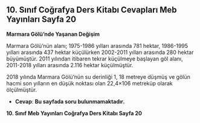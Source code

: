 ## 10. Sınıf Coğrafya Ders Kitabı Cevapları Meb Yayınları Sayfa 20

**Marmara Gölü’nde Yaşanan Değişim**

Marmara Gölü’nün alanı; 1975-1986 yılları arasında 781 hektar, 1986-1995 yılları arasında 437 hektar küçülürken 2002-2011 yılları arasında 280 hektar büyümüştür. 2011 yılından itibaren tekrar küçülmeye başlayan göl alanı, 2011-2018 yılları arasında 2.116 hektar küçülmüştür.

2018 yılında Marmara Gölü’nün su derinliği 1, 18 metreye düşmüş ve gölün hacmi son yılların en düşük noktası olan 22,4×106 metreküp olarak ölçülmüştür.

* **Cevap**: **Bu sayfada soru bulunmamaktadır.**

**10. Sınıf Meb Yayınları Coğrafya Ders Kitabı Sayfa 20**